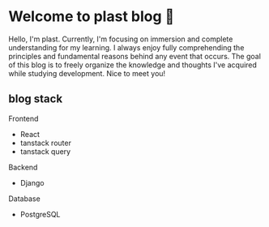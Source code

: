 # Welcome to plast blog 🔭

Hello, I'm plast. Currently, I'm focusing on immersion and complete understanding for my learning. I always enjoy fully comprehending the principles and fundamental reasons behind any event that occurs. The goal of this blog is to freely organize the knowledge and thoughts I've acquired while studying development. Nice to meet you!

## blog stack

Frontend
- React
- tanstack router
- tanstack query

Backend
- Django

Database
- PostgreSQL
